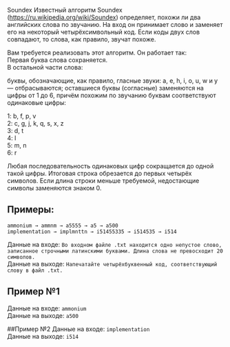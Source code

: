 Soundex
Известный алгоритм Soundex (https://ru.wikipedia.org/wiki/Soundex) определяет, похожи ли два английских слова по звучанию. На вход он принимает слово и заменяет его на некоторый четырёхсимвольный код. Если коды двух слов совпадают, то слова, как правило, звучат похоже.

Вам требуется реализовать этот алгоритм. Он работает так:  
Первая буква слова сохраняется.  
В остальной части слова:

буквы, обозначающие, как правило, гласные звуки: a, e, h, i, o, u, w и y — отбрасываются; оставшиеся буквы (согласные) заменяются на цифры от 1 до 6, причём похожим по звучанию буквам соответствуют одинаковые цифры:

1: b, f, p, v  
2: c, g, j, k, q, s, x, z  
3: d, t  
4: l  
5: m, n  
6: r  

Любая последовательность одинаковых цифр сокращается до одной такой цифры. Итоговая строка обрезается до первых четырёх символов. Если длина строки меньше требуемой, недостающие символы заменяются знаком 0.

## Примеры:
`аmmonium → ammnm → a5555 → a5 → a500`  
`implementation → implmnttn → i51455335 → i514535 → i514`

Данные на входе: 	`Во входном файле .txt находится одно непустое слово, записанное строчными латинскими буквами. Длина слова не превосходит 20 символов.`  
Данные на выходе: 	`Напечатайте четырёхбуквенный код, соответствующий слову в файл .txt. `


## Пример №1
Данные на входе: 	`ammonium`  
Данные на выходе: 	`a500` 

##Пример №2
Данные на входе: 	`implementation`  
Данные на выходе: 	`i514` 